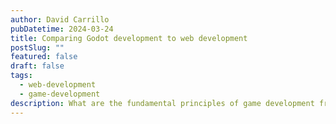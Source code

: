 ```yaml
---
author: David Carrillo
pubDatetime: 2024-03-24
title: Comparing Godot development to web development
postSlug: ""
featured: false
draft: false
tags:
  - web-development
  - game-development
description: What are the fundamental principles of game development from the perspective from a web developer?
---
```

